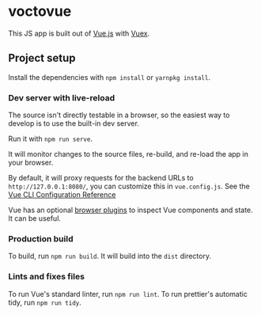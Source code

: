 # voctovue

This JS app is built out of [Vue.js][vue] with [Vuex][vuex].

[vue]: https://vuejs.org/v2/
[vuex]: https://vuex.vuejs.org/

## Project setup

Install the dependencies with `npm install` or `yarnpkg install`.

### Dev server with live-reload

The source isn't directly testable in a browser, so the easiest way to
develop is to use the built-in dev server.

Run it with `npm run serve`.

It will monitor changes to the source files, re-build, and re-load the
app in your browser.

By default, it will proxy requests for the backend URLs to
`http://127.0.0.1:8080/`, you can customize this in `vue.config.js`.
See the [Vue CLI Configuration Reference][vue-cli-config]

Vue has an optional [browser plugins][vue-devtools] to inspect Vue
components and state. It can be useful.

[vue-cli-config]: https://cli.vuejs.org/config/
[vue-devtools]: https://github.com/vuejs/vue-devtools

### Production build

To build, run `npm run build`. It will build into the `dist` directory.

### Lints and fixes files

To run Vue's standard linter, run `npm run lint`.
To run prettier's automatic tidy, run `npm run tidy`.
